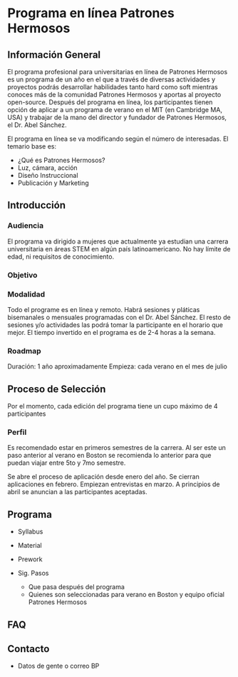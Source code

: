 # Programa en línea Patrones Hermosos 

## Información General 
El programa profesional para universitarias en línea de Patrones Hermosos es un programa de un año en el que a través de diversas actividades y proyectos podrás desarrollar habilidades tanto hard como soft mientras conoces más de la comunidad Patrones Hermosos y aportas al proyecto open-source. 
Después del programa en línea, los participantes tienen opción de aplicar a un programa de verano en el MIT (en Cambridge MA, USA) y trabajar de la mano del director y fundador de Patrones Hermosos, el Dr. Abel Sánchez. 

El programa en línea se va modificando según el número de interesadas.
El temario base es:
- ¿Qué es Patrones Hermosos?
- Luz, cámara, acción
- Diseño Instruccional
- Publicación y Marketing

## Introducción
### Audiencia
El programa va dirigido a mujeres que actualmente ya estudian una carrera universitaria en áreas STEM en algún país latinoamericano.
No hay límite de edad, ni requisitos de conocimiento. 

### Objetivo 

### Modalidad
Todo el programe es en línea y remoto.
Habrá sesiones y pláticas bisemanales o mensuales programadas con el Dr. Abel Sánchez. 
El resto de sesiones y/o actividades las podrá tomar la participante en el horario que mejor.
El tiempo invertido en el programa es de 2-4 horas a la semana. 

### Roadmap
Duración: 1 año aproximadamente 
Empieza: cada verano en el mes de julio

## Proceso de Selección
Por el momento, cada edición del programa tiene un cupo máximo de 4 participantes

### Perfil 
Es recomendado estar en primeros semestres de la carrera. 
Al ser este un paso anterior al verano en Boston se recomienda lo anterior para que puedan viajar entre 5to y 7mo semestre.

Se abre el proceso de aplicación desde enero del año.
Se cierran aplicaciones en febrero. 
Empiezan entrevistas en marzo. A principios de abril se anuncian a las participantes aceptadas.  

## Programa
  - Syllabus
  - Material
  - Prework

- Sig. Pasos
  - Que pasa después del programa
  - Quienes son seleccionadas para verano en Boston y equipo oficial Patrones Hermosos
## FAQ
## Contacto
  - Datos de gente o correo BP
